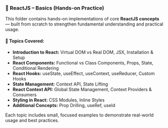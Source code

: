 ### 🧠 ReactJS – Basics (Hands-on Practice)

This folder contains hands-on implementations of core **ReactJS concepts** — built from scratch to strengthen fundamental understanding and practical usage.

#### 🚀 Topics Covered:

* **Introduction to React:** Virtual DOM vs Real DOM, JSX, Installation & Setup
* **React Components:** Functional vs Class Components, Props, State, Conditional Rendering
* **React Hooks:** useState, useEffect, useContext, useReducer, Custom Hooks
* **State Management:** Context API, State Lifting
* **React Context API:** Global State Management, Context Providers & Consumers
* **Styling in React:** CSS Modules, Inline Styles
* **Additional Concepts:** Prop Drilling, useRef, useId

Each topic includes small, focused examples to demonstrate real-world usage and best practices.
